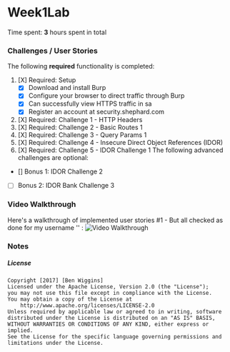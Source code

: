 # Week1Lab
Time spent: **3** hours spent in total 
### Challenges / User Stories
The following **required** functionality is completed:
1. [X]  Required: Setup 
    -  [X]  Download and install Burp
    -  [X]  Configure your browser to direct traffic through Burp
    -  [X]  Can successfully view HTTPS traffic in sa
    -  [X]  Register an account at security.shephard.com
  
1. [X]  Required: Challenge 1 - HTTP Headers
1. [X]  Required: Challenge 2 - Basic Routes 1
1. [X]  Required: Challenge 3 - Query Params 1
1. [X]  Required: Challenge 4 - Insecure Direct Object References (IDOR)
1. [X]  Required: Challenge 5 - IDOR Challenge 1 
The following advanced challenges are optional:
* []  Bonus 1: IDOR Challenge 2 
* [ ]  Bonus 2: IDOR Bank Challenge 3
### Video Walkthrough
Here's a walkthrough of implemented user stories #1 - But all checked as done for my username '' :
<img src='' width='' alt='Video Walkthrough' />
### Notes
##### License
    Copyright [2017] [Ben Wiggins]
    Licensed under the Apache License, Version 2.0 (the "License");
    you may not use this file except in compliance with the License.
    You may obtain a copy of the License at
        http://www.apache.org/licenses/LICENSE-2.0
    Unless required by applicable law or agreed to in writing, software
    distributed under the License is distributed on an "AS IS" BASIS,
    WITHOUT WARRANTIES OR CONDITIONS OF ANY KIND, either express or implied.
    See the License for the specific language governing permissions and
    limitations under the License.
